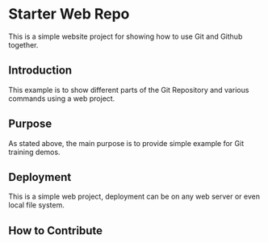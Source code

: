 # Starter Web Repo

This is a simple website project for 
showing how to use Git and Github together.

## Introduction

This example is to show different parts of the 
Git Repository and various commands using a web project.

## Purpose

As stated above, the main purpose is to provide
simple example for Git training demos.

## Deployment

This is a simple web project, deployment can be on any
web server or even local file system.

## How to Contribute

